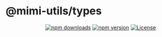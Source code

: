 # @mimi-utils/types

<p align="center">
  <a href="https://npmjs.com/package/@mimi-utils/types"><img src="https://img.shields.io/npm/v/@mimi-utils/types.svg?style=flat-square" alt="npm downloads"></a>
  <a href="https://npmjs.com/package/@mimi-utils/types"><img src="https://img.shields.io/npm/dt/@mimi-utils/types.svg?style=flat-square" alt="npm version"></a>
  <a href="https://www.npmjs.com/package/@mimi-utils/types"><img src="https://img.shields.io/npm/l/@mimi-utils/types.svg?style=flat-square" alt="License"></a>
</p>
